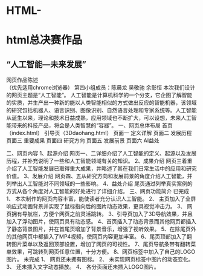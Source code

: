 # HTML-
  html总决赛作品
===
“人工智能—未来发展”
---
网页作品陈述<br>
（优先适用chrome浏览器）
第四小组成员：陈晨龙 吴敬驰 余彰恒
本次我们设计的网页主题是“人工智能”。
人工智能是计算机科学的一个分支，它企图了解智能的实质，并生产出一种新的能以人类智能相似的方式做出反应的智能机器，该领域的研究包括机器人、语言识别、图像识别、自然语言处理和专家系统等。人工智能从诞生以来，理论和技术日益成熟，应用领域也不断扩大，可以设想，未来人工智能带来的科技产品，将会是人类智慧的“容器”。
一、网页总体布局
首页（index.html）
引导页（3Ddaohang.html）
页面一	定义详解
页面二	发展历程
页面三	重要成果
页面四	研究方向
页面五	发展前景
页面六	AI益处

二、网页内容
1、起源介绍
  网页一、二详细介绍了人工智能的定义、起源以及发展历程，并补充说明了一些和人工智能领域有关的知识。
2、成果介绍
  网页三着重介绍了人工智能发展已取得重大成果，并略述了其在我们日常生活中的应用和研究价值。
3、发展介绍
  网页四、五从研究方向和发展前景的角度介绍人工智能，并列举出人工智能对不同领域的一些影响。
4、益处介绍
  尾页通过列举真实案例的方式从各个角度对人工智能的好处进行了详细介绍。
三、网页功能简介
已完成
1、	本次制作的网页内容丰富，能使读者充分认识人工智能。
2、	主页加入了全屏响应式动画背景并实现了鼠标指向后的图片动态效果，更具视觉冲击力。
3、	网页拥有导航栏，方便个网页之前灵活跳转。
3、引导页加入了3D导航效果，并且加入了浮动图片，使网页具有动态感。
4、首页插入了动态背景而其他网页都插入了静态背景图片，并在首尾页增加了背景音乐，增强了视听效果。
5、在除尾页外的其他网页中都插入了MP4视频，使网页内容更加丰富。
6、尾页顶部加入了翻转图片菜单以及返回顶部设置，增加了网页的可视性。
7、尾页导航条带有翻转菜单效果，可跳转到网页任意位置，十分方便。
8、网页标签中加入了自己的LOGO图片。
未完成
1、	网页还未拥有图标。
2、	未实现网页标签中图片的动态变化。
3、	还未插入文字动态播放。
4、	各分页面还未插入LOGO图片。

